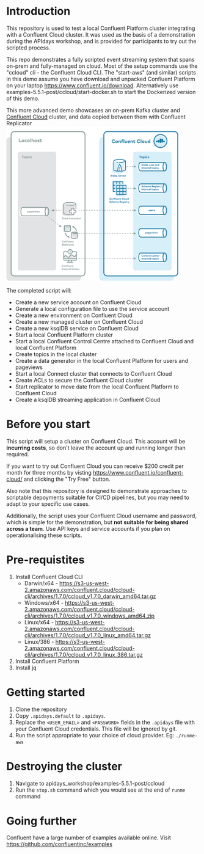 # Introduction
This repository is used to test a local Confluent Platform cluster integrating with a Confluent Cloud cluster. It was used as the basis of a demonstration during the APIdays workshop, and is provided for participants to try out the scripted process.

This repo demonstrates a fully scripted event streaming system that spans on-prem and fully-managed on cloud. Most of the setup commands use the "ccloud" cli - the Confluent Cloud CLI. The "start-aws" (and similar) scripts in this demo assume you have download and unpacked Confluent Platform on your laptop https://www.confluent.io/download. Alternatively use examples-5.5.1-post/ccloud/start-docker.sh to start the Dockerized version of this demo.

This more advanced demo showcases an on-prem Kafka cluster and [Confluent Cloud](https://www.confluent.io/confluent-cloud/?utm_source=github&utm_medium=demo&utm_campaign=ch.examples_type.community_content.top) cluster, and data copied between them with Confluent Replicator <br><img src="examples-5.5.1-post/ccloud/docs/images/services-in-cloud.jpg" width="450">

The completed script will:

* Create a new service account on Confluent Cloud
* Generate a local configuration file to use the service account
* Create a new environment on Confluent Cloud
* Create a new managed cluster on Confluent Cloud
* Create a new ksqlDB service on Confluent Cloud
* Start a local Confluent Platform cluster
* Start a local Confluent Control Centre attached to Confluent Cloud and local Confluent Platform
* Create topics in the local cluster
* Create a data generator in the local Confluent Platform for users and pageviews
* Start a local Connect cluster that connects to Confluent Cloud
* Create ACLs to secure the Confluent Cloud cluster
* Start replicator to move date from the local Confluent Platform to Confluent Cloud
* Create a ksqlDB streaming application in Confluent Cloud

# Before you start
This script will setup a cluster on Confluent Cloud. This account will be **incurring costs**, so don't leave the account up and running longer than required.

If you want to try out Confluent Cloud you can receive $200 credit per month for three months by visting https://www.confluent.io/confluent-cloud/ and clicking the "Try Free" button.

Also note that this repository is designed to demonstrate approaches to scriptable depoyments suitable for CI/CD pipelines, but you may need to adapt to your specific use cases.

Additionally, the script uses your Confluent Cloud username and password, which is simple for the demonstration, but **not suitable for being shared across a team**. Use API keys and service accounts if you plan on operationalising these scripts.

# Pre-requistites
1. Install Confluent Cloud CLI
   * Darwin/x64 - https://s3-us-west-2.amazonaws.com/confluent.cloud/ccloud-cli/archives/1.7.0/ccloud_v1.7.0_darwin_amd64.tar.gz 
   * Windows/x64 - https://s3-us-west-2.amazonaws.com/confluent.cloud/ccloud-cli/archives/1.7.0/ccloud_v1.7.0_windows_amd64.zip
   * Linux/x64 - https://s3-us-west-2.amazonaws.com/confluent.cloud/ccloud-cli/archives/1.7.0/ccloud_v1.7.0_linux_amd64.tar.gz
   * Linux/386 - https://s3-us-west-2.amazonaws.com/confluent.cloud/ccloud-cli/archives/1.7.0/ccloud_v1.7.0_linux_386.tar.gz
2. Install Confluent Platform
3. Install jq

# Getting started

1. Clone the repository
2. Copy `.apidays.default` to `.apidays`. 
3. Replace the `<USER_EMAIL>` and `<PASSWORD>` fields in the `.apidays` file with your Confluent Cloud credentials. This file will be ignored by git.
4. Run the script appropriate to your choice of cloud provider. Eg: `./runme-aws`

# Destroying the cluster
1. Navigate to apidays_workshop/examples-5.5.1-post/ccloud
2. Run the `stop.sh` command which you would see at the end of `runme` command

# Going further
Confluent have a large number of examples available online. Visit https://github.com/confluentinc/examples
